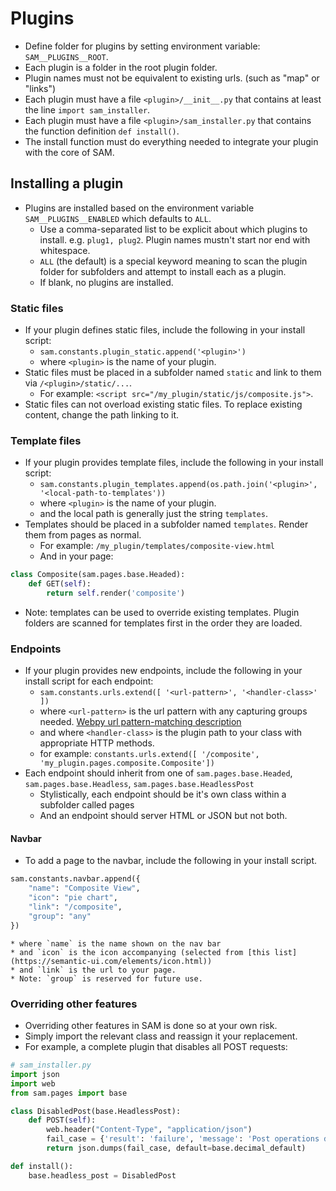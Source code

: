 # Plugins

* Define folder for plugins by setting environment variable: `SAM__PLUGINS__ROOT`.
* Each plugin is a folder in the root plugin folder.
* Plugin names must not be equivalent to existing urls. (such as "map" or "links")
* Each plugin must have a file `<plugin>/__init__.py` that contains at least the line `import sam_installer`.
* Each plugin must have a file `<plugin>/sam_installer.py` that contains the function definition `def install()`.
* The install function must do everything needed to integrate your plugin with the core of SAM.

## Installing a plugin

* Plugins are installed based on the environment variable `SAM__PLUGINS__ENABLED` which defaults to `ALL`.
  * Use a comma-separated list to be explicit about which plugins to install. e.g. `plug1, plug2`. Plugin names mustn't start nor end with whitespace. 
  * `ALL` (the default) is a special keyword meaning to scan the plugin folder for subfolders and attempt to install each as a plugin.
  * If blank, no plugins are installed.

### Static files
* If your plugin defines static files, include the following in your install script:
    * `sam.constants.plugin_static.append('<plugin>')`
    * where `<plugin>` is the name of your plugin.
* Static files must be placed in a subfolder named `static` and link to them via `/<plugin>/static/...`. 
    * For example: `<script src="/my_plugin/static/js/composite.js">`.
* Static files can not overload existing static files. To replace existing content, change the path linking to it. 

### Template files
* If your plugin provides template files, include the following in your install script:
    * `sam.constants.plugin_templates.append(os.path.join('<plugin>', '<local-path-to-templates'))`
    * where `<plugin>` is the name of your plugin.
    * and the local path is generally just the string `templates`.
* Templates should be placed in a subfolder named `templates`. Render them from pages as normal.
    * For example: `/my_plugin/templates/composite-view.html`
    * And in your page: 
```python
class Composite(sam.pages.base.Headed):
    def GET(self):
        return self.render('composite')
```
* Note: templates can be used to override existing templates. Plugin folders are scanned for templates first in the order they are loaded.

### Endpoints
* If your plugin provides new endpoints, include the following in your install script for each endpoint:
    * `sam.constants.urls.extend([ '<url-pattern>', '<handler-class>' ])`
    * where `<url-pattern>` is the url pattern with any capturing groups needed. [Webpy url pattern-matching description](http://webpy.org/cookbook/url_handling)
    * and where `<handler-class>` is the plugin path to your class with appropriate HTTP methods.
    * for example: `constants.urls.extend([ '/composite', 'my_plugin.pages.composite.Composite'])`
* Each endpoint should inherit from one of `sam.pages.base.Headed`, `sam.pages.base.Headless`, `sam.pages.base.HeadlessPost`
    * Stylistically, each endpoint should be it's own class within a subfolder called pages
    * And an endpoint should server HTML or JSON but not both. 

#### Navbar
* To add a page to the navbar, include the following in your install script.
```python
sam.constants.navbar.append({
    "name": "Composite View",
    "icon": "pie chart",
    "link": "/composite",
    "group": "any"
})
```
    * where `name` is the name shown on the nav bar
    * and `icon` is the icon accompanying (selected from [this list](https://semantic-ui.com/elements/icon.html))
    * and `link` is the url to your page.
    * Note: `group` is reserved for future use.

### Overriding other features
* Overriding other features in SAM is done so at your own risk. 
* Simply import the relevant class and reassign it your replacement.
* For example, a complete plugin that disables all POST requests:
```python
# sam_installer.py
import json
import web
from sam.pages import base

class DisabledPost(base.HeadlessPost):
    def POST(self):
        web.header("Content-Type", "application/json")
        fail_case = {'result': 'failure', 'message': 'Post operations disabled.'}
        return json.dumps(fail_case, default=base.decimal_default)

def install():
    base.headless_post = DisabledPost
```